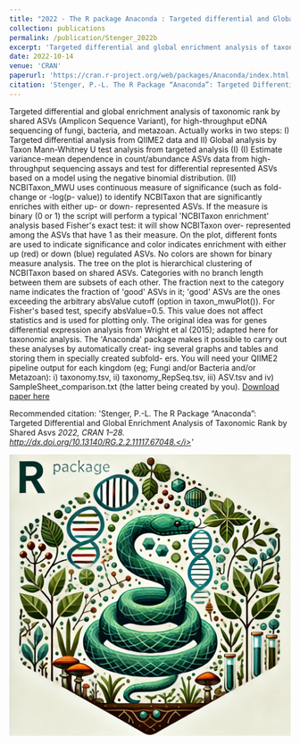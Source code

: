 ```yaml
---
title: "2022 - The R package Anaconda : Targeted differential and Global enrichment analysis of taxonomic rank by shared ASVs"
collection: publications
permalink: /publication/Stenger_2022b
excerpt: 'Targeted differential and global enrichment analysis of taxonomic rank by shared ASVs (Amplicon Sequence Variant), for high-throughput eDNA sequencing of fungi, bacteria, and metazoan.'
date: 2022-10-14
venue: 'CRAN'
paperurl: 'https://cran.r-project.org/web/packages/Anaconda/index.html'
citation: 'Stenger, P.-L. The R Package “Anaconda”: Targeted Differential and Global Enrichment Analysis of Taxonomic Rank by Shared Asvs <i>2022, CRAN 1–28. http://dx.doi.org/10.13140/RG.2.2.11117.67048.</i>'
---
```

Targeted differential and global enrichment analysis of taxonomic rank by shared ASVs (Amplicon Sequence Variant), for high-throughput eDNA sequencing of fungi, bacteria, and metazoan. Actually works in two steps: I) Targeted differential analysis from QIIME2 data and II) Global analysis by Taxon Mann-Whitney U test analysis from targeted analysis (I) (I) Estimate variance-mean dependence in count/abundance ASVs data from high-throughput sequencing assays and test for differential represented ASVs based on a model using the negative binomial distribution. (II) NCBITaxon_MWU uses continuous measure of significance (such as fold-change or -log(p- value)) to identify NCBITaxon that are significantly enriches with either up- or down- represented ASVs. If the measure is binary (0 or 1) the script will perform a typical 'NCBITaxon enrichment' analysis based Fisher's exact test: it will show NCBITaxon over- represented among the ASVs that have 1 as their measure. On the plot, different fonts are used to indicate significance and color indicates enrichment with either up (red) or down (blue) regulated ASVs. No colors are shown for binary measure analysis. The tree on the plot is hierarchical clustering of NCBITaxon based on shared ASVs. Categories with no branch length between them are subsets of each other. The fraction next to the category name indicates the fraction of 'good' ASVs in it; 'good' ASVs are the ones exceeding the arbitrary absValue cutoff (option in taxon_mwuPlot()). For Fisher's based test, specify absValue=0.5. This value does not affect statistics and is used for plotting only. The original idea was for genes differential expression analysis from Wright et al (2015); adapted here for taxonomic analysis. The 'Anaconda' package makes it possible to carry out these analyses by automatically creat- ing several graphs and tables and storing them in specially created subfold- ers. You will need your QIIME2 pipeline output for each kingdom (eg; Fungi and/or Bacteria and/or Metazoan): i) taxonomy.tsv, ii) taxonomy_RepSeq.tsv, iii) ASV.tsv and iv) SampleSheet_comparison.txt (the latter being created by you).
[Download paper here](https://cran.r-project.org/web/packages/Anaconda/index.html)

Recommended citation: 'Stenger, P.-L. The R Package “Anaconda”: Targeted Differential and Global Enrichment Analysis of Taxonomic Rank by Shared Asvs <i>2022, CRAN 1–28. http://dx.doi.org/10.13140/RG.2.2.11117.67048.</i>'

<div style="text-align: center;"> <img src="/images/Stenger_2022b.png" style="width: 1600px; height: auto;"> </div>

